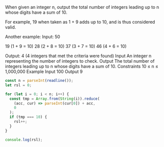 When given an integer n, output the total number of integers leading up to n whose digits have a sum of 10.

For example, 19 when taken as 1 + 9 adds up to 10, and is thus considered valid.

Another example:
Input: 50

19 (1 + 9 = 10)
28 (2 + 8 = 10)
37 (3 + 7 = 10)
46 (4 + 6 = 10)

Output: 4 (4 integers that met the criteria were found)
Input
An integer n representing the number of integers to check.
Output
The total number of integers leading up to n whose digits have a sum of 10.
Constraints
10 ≤ n ≤ 1,000,000
Example
Input
100
Output
9

```js
const n = parseInt(readline());
let rsl = 0;

for (let i = 0; i < n; i++) {
  const tmp = Array.from(String(i)).reduce(
    (acc, cur) => parseInt(cur[0]) + acc,
    0
  );
  if (tmp === 10) {
    rsl++;
  }
}

console.log(rsl);
```
